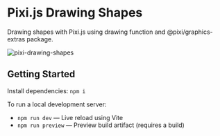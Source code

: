 # Pixi.js Drawing Shapes

Drawing shapes with Pixi.js using drawing function and @pixi/graphics-extras package.

![pixi-drawing-shapes](https://github.com/jasonsturges/pixi-drawing-shapes/assets/1213591/96336890-1557-4e27-acac-7257010636be)


## Getting Started

Install dependencies: `npm i`

To run a local development server:

- `npm run dev` &mdash; Live reload using Vite
- `npm run preview` &mdash; Preview build artifact (requires a build)
